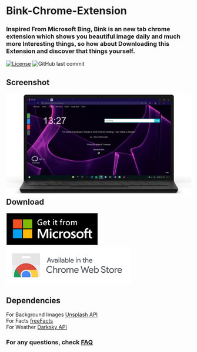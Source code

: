 # Bink-Chrome-Extension

### Inspired From Microsoft Bing, Bink is an new tab chrome extension which shows you beautiful image daily and much more Interesting things, so how about Downloading this Extension and discover that things yourself.

[![License](https://img.shields.io/github/license/AmitGujar/Bink-Chrome-Extension)](LICENSE)
![GitHub last commit](https://img.shields.io/github/last-commit/AmitGujar/Bink-Chrome-Extension?style=plastic)

## Screenshot

<img src="screenshot/Screenshot (12).png"
     alt="Extension Screenshot"
     style="float: left; margin-right: 10px;" />

## Download

[![Windows Store](icons/Microsoft.png)](https://microsoftedge.microsoft.com/addons/detail/bink-personal-dashboard/ecggbpmbngmiidmalbifljnibfkboibj) [![Chrome Web Store](icons/Google.png)](https://chrome.google.com/webstore/detail/bink-personal-dashboard-f/hobnhcjgdhdcmgcjlidgcladgdlbpgba)

## Dependencies

For Background Images [Unsplash API](https://github.com/unsplash/unsplash-js)<br>
For Facts [freeFacts](https://github.com/AmitGujar/freeFacts)<br>
For Weather [Darksky API](https://darksky.net/)

### For any questions, check [FAQ](https://github.com/AmitGujar/Bink-Chrome-Extension/wiki/Frequently-Asked-Questions)
